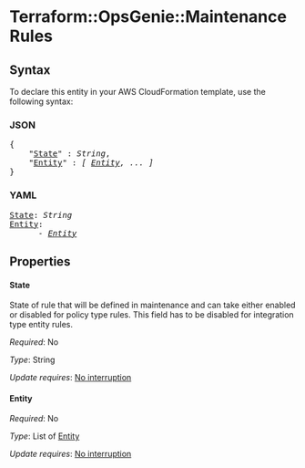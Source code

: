 # Terraform::OpsGenie::Maintenance Rules

## Syntax

To declare this entity in your AWS CloudFormation template, use the following syntax:

### JSON

<pre>
{
    "<a href="#state" title="State">State</a>" : <i>String</i>,
    "<a href="#entity" title="Entity">Entity</a>" : <i>[ <a href="rules-entity.md">Entity</a>, ... ]</i>
}
</pre>

### YAML

<pre>
<a href="#state" title="State">State</a>: <i>String</i>
<a href="#entity" title="Entity">Entity</a>: <i>
      - <a href="rules-entity.md">Entity</a></i>
</pre>

## Properties

#### State

State of rule that will be defined in maintenance and can take either enabled or disabled for policy type rules. This field has to be disabled for integration type entity rules.

_Required_: No

_Type_: String

_Update requires_: [No interruption](https://docs.aws.amazon.com/AWSCloudFormation/latest/UserGuide/using-cfn-updating-stacks-update-behaviors.html#update-no-interrupt)

#### Entity

_Required_: No

_Type_: List of <a href="rules-entity.md">Entity</a>

_Update requires_: [No interruption](https://docs.aws.amazon.com/AWSCloudFormation/latest/UserGuide/using-cfn-updating-stacks-update-behaviors.html#update-no-interrupt)


